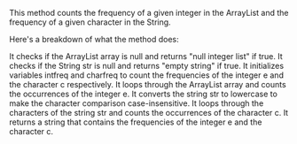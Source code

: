 This method counts the frequency of a given integer in the ArrayList and the frequency of a given character in the String.

Here's a breakdown of what the method does:

It checks if the ArrayList array is null and returns "null integer list" if true.
It checks if the String str is null and returns "empty string" if true.
It initializes variables intfreq and charfreq to count the frequencies of the integer e and the character c respectively.
It loops through the ArrayList array and counts the occurrences of the integer e.
It converts the string str to lowercase to make the character comparison case-insensitive.
It loops through the characters of the string str and counts the occurrences of the character c.
It returns a string that contains the frequencies of the integer e and the character c.
